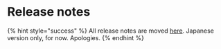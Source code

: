 # Release notes

{% hint style="success" %}
All release notes are moved [here](https://help.alphaus.cloud/ja/collections/2227542-%E3%83%AA%E3%83%AA%E3%83%BC%E3%82%B9%E3%83%8E%E3%83%BC%E3%83%88). Japanese version only, for now. Apologies.
{% endhint %}



